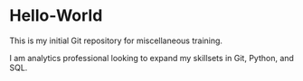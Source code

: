 # Hello-World
This is my initial Git repository for miscellaneous training.

I am analytics professional looking to expand my skillsets in Git, Python, and SQL. 
